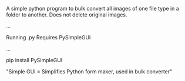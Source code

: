 A simple python program to bulk convert all images of one file type in a folder to another. Does not delete original images.

...

Running .py Requires PySimpleGUI

...

pip install PySimpleGUI

"Simple GUI = Simplifies Python form maker, used in bulk converter" 
